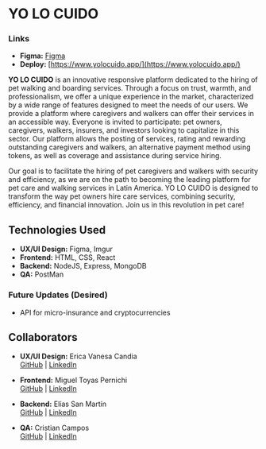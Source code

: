 # YO LO CUIDO

### Links
- **Figma:** [Figma](#)
- **Deploy:** [https://www.yolocuido.app/](https://www.yolocuido.app/)

**YO LO CUIDO** is an innovative responsive platform dedicated to the hiring of pet walking and boarding services. Through a focus on trust, warmth, and professionalism, we offer a unique experience in the market, characterized by a wide range of features designed to meet the needs of our users. We provide a platform where caregivers and walkers can offer their services in an accessible way. Everyone is invited to participate: pet owners, caregivers, walkers, insurers, and investors looking to capitalize in this sector. Our platform allows the posting of services, rating and rewarding outstanding caregivers and walkers, an alternative payment method using tokens, as well as coverage and assistance during service hiring.

Our goal is to facilitate the hiring of pet caregivers and walkers with security and efficiency, as we are on the path to becoming the leading platform for pet care and walking services in Latin America. YO LO CUIDO is designed to transform the way pet owners hire care services, combining security, efficiency, and financial innovation. Join us in this revolution in pet care!

## Technologies Used
- **UX/UI Design:** Figma, Imgur
- **Frontend:** HTML, CSS, React
- **Backend:** NodeJS, Express, MongoDB
- **QA:** PostMan

### Future Updates (Desired)
- API for micro-insurance and cryptocurrencies

## Collaborators
- **UX/UI Design:** Erica Vanesa Candia  
[GitHub](https://github.com/PericlesUXUI) | [LinkedIn](https://www.linkedin.com/in/ericavanesacandia)

- **Frontend:** Miguel Toyas Pernichi  
  [GitHub](https://github.com/Mitoperni) | [LinkedIn](https://www.linkedin.com/in/migueltoyaspernichi)  

- **Backend:** Elías San Martín  
  [GitHub](https://github.com/Elias-san) | [LinkedIn](https://www.linkedin.com/in/elias-san-martin/)  

- **QA:** Cristian Campos  
  [GitHub](https://github.com/CrisCampos01) | [LinkedIn](https://www.linkedin.com/in/cristian-campos-a7597114a/)  
